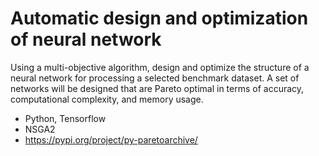 # Automatic design and optimization of neural network

Using a multi-objective algorithm, design and optimize the structure of a neural network for processing a selected benchmark dataset. 
A set of networks will be designed that are Pareto optimal in terms of accuracy, computational complexity, and memory usage.

- Python, Tensorflow
- NSGA2
- https://pypi.org/project/py-paretoarchive/